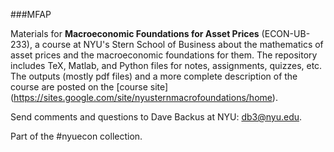 ###MFAP

Materials for **Macroeconomic Foundations for Asset Prices** (ECON-UB-233), a course at NYU's Stern School of Business about the mathematics of asset prices and the macroeconomic foundations for them.   The repository includes TeX, Matlab, and Python files for notes, assignments, quizzes, etc.  The outputs (mostly pdf files) and a more complete description of the course are posted on the [course site]  (https://sites.google.com/site/nyusternmacrofoundations/home).

Send comments and questions to Dave Backus at NYU:  db3@nyu.edu. 

Part of the #nyuecon collection.
